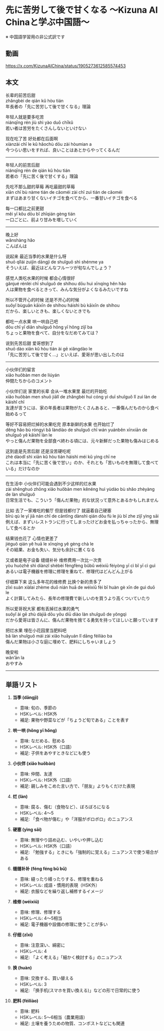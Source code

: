 # 先に苦労して後で甘くなる 〜Kizuna AI Chinaと学ぶ中国語〜
※ 中国語学習用の非公式訳です

## 動画
https://x.com/KizunaAIChina/status/1905273612585574453

## 本文

长辈的前苦后甜  
zhǎngbèi de qián kǔ hòu tián  
年長者の「先に苦労して後で甘くなる」理論

年轻人就是要多吃苦  
niánqīng rén jiù shì yào duō chīkǔ  
若い者は苦労をたくさんしないといけない

现在吃了苦 好处都在后面啊  
xiànzài chī le kǔ hǎochù dōu zài hòumian a  
今つらい思いをすれば、良いことはあとからやってくるんだ

---

年轻人的前苦后甜  
niánqīng rén de qián kǔ hòu tián  
若者の「先に苦く後で甘くする」理論

先吃不那么甜的草莓 再吃最甜的草莓  
xiān chī bù nàme tián de cǎoméi zài chī zuì tián de cǎoméi  
まずはあまり甘くないイチゴを食べてから、一番甘いイチゴを食べる

每一口都比之前更甜  
měi yī kǒu dōu bǐ zhīqián gèng tián  
一口ごとに、前より甘みを増していく

---

晚上好  
wǎnshàng hǎo  
こんばんは

说起来 最近当季的水果是什么呀  
shuō qǐlái zuìjìn dāngjì de shuǐguǒ shì shénme ya  
そういえば、最近はどんなフルーツが旬なんでしょう？

感觉人类吃水果的时候 都会心情很好  
gǎnjué rénlèi chī shuǐguǒ de shíhou dōu huì xīnqíng hěn hǎo  
人は果物を食べるときって、みんな気分がよくなるみたいですね

所以不管开心的时候 还是不开心的时候  
suǒyǐ bùguǎn kāixīn de shíhou háishì bù kāixīn de shíhou  
だから、楽しいときも、楽しくないときでも

都吃一点水果 哄一哄自己吧  
dōu chī yī diǎn shuǐguǒ hǒng yī hǒng zìjǐ ba  
ちょっと果物を食べて、自分をなだめてみては？

说到先苦后甜 爱哥想到了  
shuō dào xiān kǔ hòu tián ài gē xiǎngdào le  
「先に苦労して後で甘く…」といえば、愛哥が思い出したのは

---

小伙伴们的留言  
xiǎo huǒbàn men de liúyán  
仲間たちからのコメント

小伙伴们说 家里的长辈 会从一堆水果里 最烂的开始吃  
xiǎo huǒbàn men shuō jiālǐ de zhǎngbèi huì cóng yì duī shuǐguǒ lǐ zuì làn de kāishǐ chī  
友達が言うには、家の年長者は果物がたくさんあると、一番傷んだものから食べ始めるって

等好不容易把烂掉的水果吃完 原本新鲜的水果 也开始烂了  
děng hǎo bù róngyì bǎ làndiào de shuǐguǒ chī wán yuánběn xīnxiān de shuǐguǒ yě kāishǐ làn le  
やっと傷んだ果物を全部食べ終わる頃には、元々新鮮だった果物も傷みはじめる

这到底是先苦后甜 还是没苦硬吃呢  
zhè dàodǐ shì xiān kǔ hòu tián háishì méi kǔ yìng chī ne  
これは本当に「先に苦く後で甘い」のか、それとも「苦いものを無理して食べている」だけなのか

---

在生活中 小伙伴们可能会遇到不少这样的烂水果  
zài shēnghuó zhōng xiǎo huǒbàn men kěnéng huì yùdào bù shǎo zhèyàng de làn shuǐguǒ  
日常生活でも、こういう「傷んだ果物」的な状況って意外とあるかもしれません

比如 去了一家难吃的餐厅 但是钱都付了 就逼着自己硬塞  
bǐrú qù le yī jiā nán chī de cāntīng dànshì qián dōu fù le jiù bī zhe zìjǐ yìng sāi  
例えば、まずいレストランに行ってしまったけどお金を払っちゃったから、無理して食べるとか

结果钱也花了 心情也更差了  
jiéguǒ qián yě huā le xīnqíng yě gèng chà le  
その結果、お金も失い、気分も余計に悪くなる

又或者是电子设备 缝缝补补 维修费用一次比一次贵  
yòu huòzhě shì diànzǐ shèbèi fèngfèng bǔbǔ wéixiū fèiyòng yī cì bǐ yī cì guì  
あるいは電子機器を修理に修理を重ねて、修理代はどんどん上がる

仔细算下来 这么多年花的维修费 比换个新的贵多了  
zǐxì suàn xiàlai zhème duō nián huā de wéixiū fèi bǐ huàn gè xīn de guì duō le  
よく計算してみたら、長年の修理費で新しいのを買うより高くついていたり

所以爱哥祝大家 都有丢掉烂水果的勇气  
suǒyǐ ài gē zhù dàjiā dōu yǒu diū diào làn shuǐguǒ de yǒngqì  
だから愛哥は皆さんに、傷んだ果物を捨てる勇気を持ってほしいと願っています

把烂水果 埋在小花园里当肥料吧  
bǎ làn shuǐguǒ mái zài xiǎo huāyuán lǐ dāng féiliào ba  
傷んだ果物は小さな庭に埋めて、肥料にしちゃいましょう

晚安啦  
wǎn’ān la  
おやすみ  

---

## 単語リスト

1. **当季 (dāngjì)**  
   - 意味: 旬の、季節の  
   - HSKレベル: HSK外  
   - 補足: 果物や野菜などが「ちょうど旬である」ことを表す  

2. **哄一哄 (hǒng yī hǒng)**  
   - 意味: なだめる、慰める  
   - HSKレベル: HSK外（口語）  
   - 補足: 子供をあやすときなどにも使う  

3. **小伙伴 (xiǎo huǒbàn)**  
   - 意味: 仲間、友達  
   - HSKレベル: HSK外（口語）  
   - 補足: 親しみをこめた言い方で、「朋友」よりもくだけた表現  

4. **烂 (làn)**  
   - 意味: 腐る、傷む（食物など）、ぼろぼろになる  
   - HSKレベル: 4〜5  
   - 補足: 「食べ物が傷む」や「洋服がボロボロ」のニュアンス  

5. **硬塞 (yìng sāi)**  
   - 意味: 無理やり詰め込む、いやいや押し込む  
   - HSKレベル: HSK外（口語）  
   - 補足: 「勉強する」ときにも「強制的に覚える」ニュアンスで使う場合がある  

6. **缝缝补补 (féng féng bǔ bǔ)**  
   - 意味: 縫ったり繕ったりする、修理を重ねる  
   - HSKレベル: 成語・慣用的表現（HSK外）  
   - 補足: 衣服などを繰り返し補修するイメージ  

7. **维修 (wéixiū)**  
   - 意味: 修理、修理する  
   - HSKレベル: 4〜5相当  
   - 補足: 電子機器や設備の修理に使うことが多い  

8. **仔细 (zǐxì)**  
   - 意味: 注意深い、綿密に  
   - HSKレベル: 4  
   - 補足: 「よく考える」「細かく検討する」のニュアンス  

9. **换 (huàn)**  
   - 意味: 交換する、買い替える  
   - HSKレベル: 3  
   - 補足: 「换手机(スマホを買い換える)」などの形で日常的に使う  

10. **肥料 (féiliào)**  
    - 意味: 肥料  
    - HSKレベル: 5〜6相当（農業用語）  
    - 補足: 土壌を養うための物質、コンポストなどにも関連  

